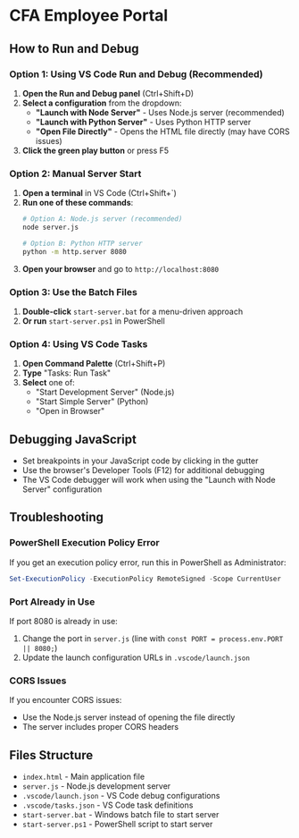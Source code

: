 # CFA Employee Portal

## How to Run and Debug

### Option 1: Using VS Code Run and Debug (Recommended)

1. **Open the Run and Debug panel** (Ctrl+Shift+D)
2. **Select a configuration** from the dropdown:
   - **"Launch with Node Server"** - Uses Node.js server (recommended)
   - **"Launch with Python Server"** - Uses Python HTTP server
   - **"Open File Directly"** - Opens the HTML file directly (may have CORS issues)
3. **Click the green play button** or press F5

### Option 2: Manual Server Start

1. **Open a terminal** in VS Code (Ctrl+Shift+`)
2. **Run one of these commands**:
   ```bash
   # Option A: Node.js server (recommended)
   node server.js
   
   # Option B: Python HTTP server
   python -m http.server 8080
   ```
3. **Open your browser** and go to `http://localhost:8080`

### Option 3: Use the Batch Files

1. **Double-click** `start-server.bat` for a menu-driven approach
2. **Or run** `start-server.ps1` in PowerShell

### Option 4: Using VS Code Tasks

1. **Open Command Palette** (Ctrl+Shift+P)
2. **Type** "Tasks: Run Task"
3. **Select** one of:
   - "Start Development Server" (Node.js)
   - "Start Simple Server" (Python)
   - "Open in Browser"

## Debugging JavaScript

- Set breakpoints in your JavaScript code by clicking in the gutter
- Use the browser's Developer Tools (F12) for additional debugging
- The VS Code debugger will work when using the "Launch with Node Server" configuration

## Troubleshooting

### PowerShell Execution Policy Error
If you get an execution policy error, run this in PowerShell as Administrator:
```powershell
Set-ExecutionPolicy -ExecutionPolicy RemoteSigned -Scope CurrentUser
```

### Port Already in Use
If port 8080 is already in use:
1. Change the port in `server.js` (line with `const PORT = process.env.PORT || 8080;`)
2. Update the launch configuration URLs in `.vscode/launch.json`

### CORS Issues
If you encounter CORS issues:
- Use the Node.js server instead of opening the file directly
- The server includes proper CORS headers

## Files Structure

- `index.html` - Main application file
- `server.js` - Node.js development server
- `.vscode/launch.json` - VS Code debug configurations
- `.vscode/tasks.json` - VS Code task definitions
- `start-server.bat` - Windows batch file to start server
- `start-server.ps1` - PowerShell script to start server
